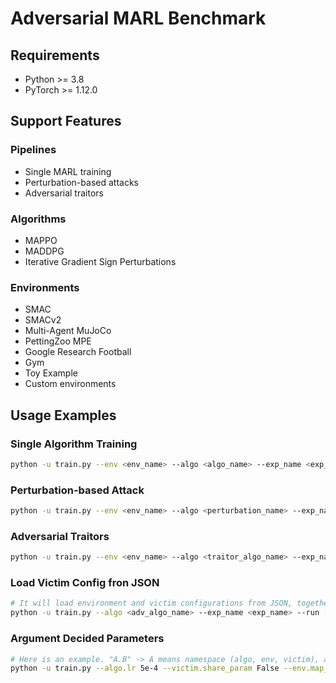 # Adversarial MARL Benchmark

## Requirements

* Python >= 3.8
* PyTorch >= 1.12.0

## Support Features

### Pipelines

* Single MARL training
* Perturbation-based attacks
* Adversarial traitors

### Algorithms

* MAPPO
* MADDPG
* Iterative Gradient Sign Perturbations

### Environments

* SMAC
* SMACv2
* Multi-Agent MuJoCo
* PettingZoo MPE
* Google Research Football
* Gym
* Toy Example
* Custom environments

## Usage Examples

### Single Algorithm Training

```bash
python -u train.py --env <env_name> --algo <algo_name> --exp_name <exp_name> --run single
```

### Perturbation-based Attack

```bash
python -u train.py --env <env_name> --algo <perturbation_name> --exp_name <exp_name> --run perturbation --victim <victim_algo_name> --victim.model_dir <dir/to/your/model>
```

### Adversarial Traitors

```bash
python -u train.py --env <env_name> --algo <traitor_algo_name> --exp_name <exp_name> --run traitor --victim <victim_algo_name> --victim.model_dir <dir/to/your/model>
```

### Load Victim Config fron JSON

```bash
# It will load environment and victim configurations from JSON, together with the victim's checkpoints in "models/" directory
python -u train.py --algo <adv_algo_name> --exp_name <exp_name> --run [traitor|perturbation] --load_victim <dir/to/victim/results>
```

### Argument Decided Parameters

```bash
# Here is an example. "A.B" -> A means namespace (algo, env, victim), and B means the parameter name.
python -u train.py --algo.lr 5e-4 --victim.share_param False --env.map_name 2s3z
```